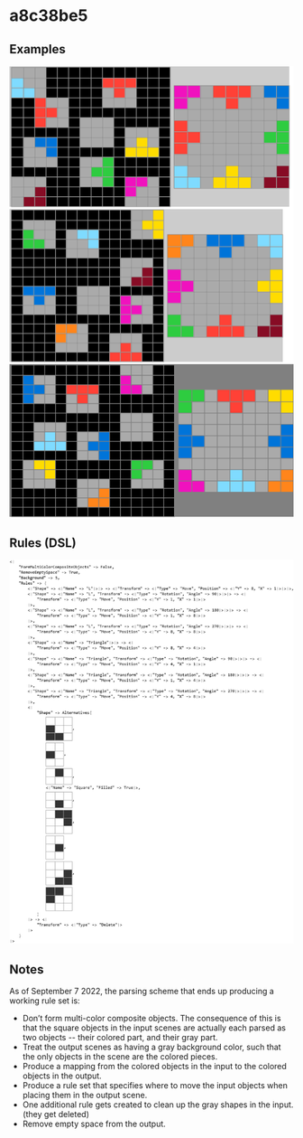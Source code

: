 # a8c38be5

## Examples

![ARC examples for a8c38be5](examples.png?raw=true)

## Rules (DSL)

![DSL rules for a8c38be5](rules.png?raw=true)

## Notes
As of September 7 2022, the parsing scheme that ends up producing a working rule set is:

* Don’t form multi-color composite objects. The consequence of this is that the square objects in the input scenes are actually each parsed as two objects -- their colored part, and their gray part.
* Treat the output scenes as having a gray background color, such that the only objects in the scene are the colored pieces.
* Produce a mapping from the colored objects in the input to the colored objects in the output.
* Produce a rule set that specifies where to move the input objects when placing them in the output scene.
* One additional rule gets created to clean up the gray shapes in the input. (they get deleted)
* Remove empty space from the output.